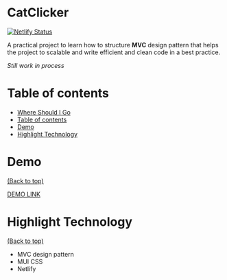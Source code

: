 
<!-- Add banner here -->

# CatClicker
[![Netlify Status](https://api.netlify.com/api/v1/badges/16cfce30-e284-463e-a1c7-08355f90a2ea/deploy-status)](https://app.netlify.com/sites/cute-cat-clicker/deploys)

<!-- Describe your project in brief -->
A practical project to learn how to structure **MVC** design pattern that helps the project to scalable and write efficient and clean code in a best practice.

_Still work in process_

# Table of contents

- [Where Should I Go](#catclicker)
- [Table of contents](#table-of-contents)
- [Demo](#demo)
- [Highlight Technology](#highlight-technology)

# Demo

[(Back to top)](#table-of-contents)

[DEMO LINK](https://cute-cat-clicker.netlify.app/)

# Highlight Technology

[(Back to top)](#table-of-contents)

- MVC design pattern
- MUI CSS
- Netlify
